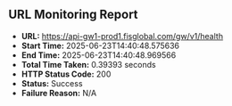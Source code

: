 ## URL Monitoring Report

- **URL:** https://api-gw1-prod1.fisglobal.com/gw/v1/health
- **Start Time:** 2025-06-23T14:40:48.575636
- **End Time:** 2025-06-23T14:40:48.969566
- **Total Time Taken:** 0.39393 seconds
- **HTTP Status Code:** 200
- **Status:** Success
- **Failure Reason:** N/A
